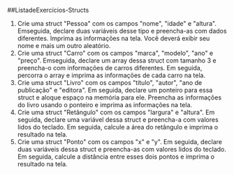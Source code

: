 ##ListadeExercícios-Structs

<ol>

<li>
Crie uma struct "Pessoa" com os campos "nome", "idade" e "altura". Emseguida, declare duas variáveis desse tipo e preencha-as com dados diferentes. Imprima as informações na tela. Você deverá exibir seu nome e mais um outro aleatório.
</li>

<li>
Crie uma struct "Carro" com os campos "marca", "modelo", "ano" e "preço". Emseguida, declare um array dessa struct com tamanho 3 e preencha-o com informações de carros diferentes. Em seguida, percorra o array e imprima as informações de cada carro na tela. 
</li>

<li>
Crie uma struct "Livro" com os campos "título", "autor", "ano de publicação" e "editora". Em seguida, declare um ponteiro para essa struct e aloque espaço na memória para ele. Preencha as informações do livro usando o ponteiro e imprima as informações na tela.
</li>

<li>
Crie uma struct "Retângulo" com os campos "largura" e "altura". Em seguida, declare uma variável dessa struct e preencha-a com valores lidos do teclado. Em seguida, calcule a área do retângulo e imprima o resultado na tela.
</li>

<li>
Crie uma struct "Ponto" com os campos "x" e "y". Em seguida, declare duas variáveis dessa struct e preencha-as com valores lidos do teclado. Em seguida, calcule a distância entre esses dois pontos e imprima o resultado na tela.
</li>

</ol>




